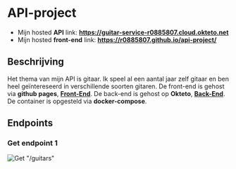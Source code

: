 # API-project

- Mijn hosted **API** link: **https://guitar-service-r0885807.cloud.okteto.net**
- Mijn hosted **front-end** link: **https://r0885807.github.io/api-project/**


## Beschrijving
Het thema van mijn API is gitaar. Ik speel al een aantal jaar zelf gitaar en ben heel geïntereseerd in verschillende soorten gitaren.
De front-end is gehost via **github pages**, **[Front-End](https://r0885807.github.io/api-project/)**. De back-end is gehost op **Okteto**, **[Back-End](https://guitar-service-r0885807.cloud.okteto.net)**. De container is opgesteld via **docker-compose**.

## Endpoints

### Get endpoint 1

![Get "/guitars"](https://github.com/R0885807/api-project/screenshots)
